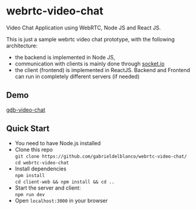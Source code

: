 # webrtc-video-chat

Video Chat Application using WebRTC, Node JS and React JS.

This is just a sample webrtc video chat prototype, with the following architecture:

- the backend is implemented in Node JS,
- communication with clients is mainly done through [socket.io](https://github.com/socketio/socket.io)
- the client (frontend) is implemented in ReactJS. Backend and Frontend can run in completely different servers (if needed)

## Demo

[gdb-video-chat](https://gdb-video-chat.herokuapp.com/)

## Quick Start

- You need to have Node.js installed
- Clone this repo <br />
  `git clone https://github.com/gabrieldelblanco/webrtc-video-chat/`<br />
  `cd webrtc-video-chat`
- Install dependencies <br />
  `npm install`<br />
  `cd client-web && npm install && cd ..`
- Start the server and client: <br />
  `npm run dev`
- Open `localhost:3000` in your browser
